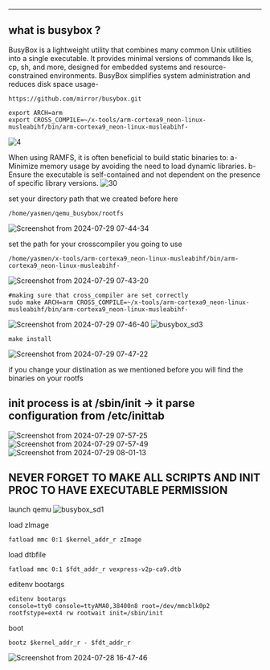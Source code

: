 ---
what is busybox ?
--
BusyBox is a lightweight utility that combines many common Unix utilities into a single executable.
It provides minimal versions of commands like ls, cp, sh, and more, designed for embedded systems and resource-constrained environments.
BusyBox simplifies system administration and reduces disk space usage-
```
https://github.com/mirror/busybox.git
```

```
export ARCH=arm
export CROSS_COMPILE=~/x-tools/arm-cortexa9_neon-linux-musleabihf/bin/arm-cortexa9_neon-linux-musleabihf-
```
![4](https://github.com/user-attachments/assets/6eac05ab-fbd0-4471-a023-cc3d6b1a23d6)

When using RAMFS, it is often beneficial to build static binaries to:
a- Minimize memory usage by avoiding the need to load dynamic libraries.
b- Ensure the executable is self-contained and not dependent on the presence of specific library versions.
![30](https://github.com/user-attachments/assets/0953350d-711d-4a0f-92dd-ce5c239ad3cc)

 set your directory path that we created before here
```
/home/yasmen/qemu_busybox/rootfs
```
![Screenshot from 2024-07-29 07-44-34](https://github.com/user-attachments/assets/7ff9cce0-c4a9-47f8-9b20-a3d886cc3158)

set the path for your crosscompiler you going to use
```
/home/yasmen/x-tools/arm-cortexa9_neon-linux-musleabihf/bin/arm-cortexa9_neon-linux-musleabihf-
```
![Screenshot from 2024-07-29 07-43-20](https://github.com/user-attachments/assets/1b55cccc-c62f-4453-a459-cdf9944fdbcd)

```
#making sure that cross_compiler are set correctly 
sudo make ARCH=arm CROSS_COMPILE=~/x-tools/arm-cortexa9_neon-linux-musleabihf/bin/arm-cortexa9_neon-linux-musleabihf-

```
![Screenshot from 2024-07-29 07-46-40](https://github.com/user-attachments/assets/c57b03b6-701f-443b-b8ef-304821f4b278)
![busybox_sd3](https://github.com/user-attachments/assets/da71a406-0a28-4701-9025-b288856ca041)

```
make install
```
![Screenshot from 2024-07-29 07-47-22](https://github.com/user-attachments/assets/1f7907b7-7f8c-4232-9380-e961d09afe35)

 if you change your distination as we mentioned before you will find the binaries on your rootfs

 init process is at /sbin/init -> it parse configuration from /etc/inittab
-
![Screenshot from 2024-07-29 07-57-25](https://github.com/user-attachments/assets/2ec44b4c-2d72-48b8-a293-b4d8195f8d33)
![Screenshot from 2024-07-29 07-57-49](https://github.com/user-attachments/assets/965b9138-dc50-4049-8ee9-0788f5f6a798)
![Screenshot from 2024-07-29 08-01-13](https://github.com/user-attachments/assets/1c8b84bb-d5a2-464a-a7ad-75286b717e08)

NEVER FORGET TO MAKE ALL SCRIPTS AND INIT PROC TO HAVE EXECUTABLE PERMISSION
-
 launch qemu
![busybox_sd1](https://github.com/user-attachments/assets/9ac72bff-1184-4a0c-bad7-e1dd8eb1efe1)

load zImage
```
fatload mmc 0:1 $kernel_addr_r zImage
```
load dtbfile
```
fatload mmc 0:1 $fdt_addr_r vexpress-v2p-ca9.dtb
```
editenv bootargs
```
editenv bootargs
console=tty0 console=ttyAMA0,38400n8 root=/dev/mmcblk0p2 rootfstype=ext4 rw rootwait init=/sbin/init
```
boot
```
bootz $kernel_addr_r - $fdt_addr_r
```
![Screenshot from 2024-07-28 16-47-46](https://github.com/user-attachments/assets/0a7b8bc2-147d-429c-acd5-08e9a8e09a07)










